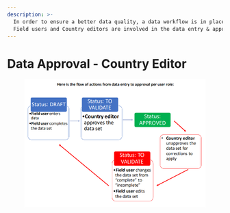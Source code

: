 ```yaml
---
description: >-
  In order to ensure a better data quality, a data workflow is in place. Both
  Field users and Country editors are involved in the data entry & approval
---
```


# Data Approval - Country Editor

<figure><img src="../../../.gitbook/assets/image.png" alt=""><figcaption></figcaption></figure>
